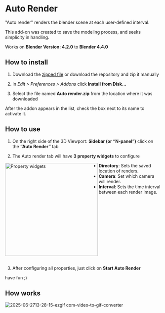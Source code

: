 # Auto Render
"Auto render" renders the blender scene at each user-defined interval.

This add-on was created to save the modeling process, and seeks simplicity in handling.

Works on **Blender Version: 4.2.0** to **Blender 4.4.0**

## How to install

1. Download the [zipped file](https://github.com/victorictor/Auto-Render/releases/download/v1.2.4/Auto.Render.zip) or download the repository and zip it manually
   
1. In *Edit > Preferences > Addons* click __Install from Disk...__
   
1. Select the file named __Auto render.zip__ from the location where it was downloaded
   

After the addon appears in the list, check the box next to its name to activate it.

## How to use

1. On the right side of the 3D Viewport: __Sidebar (or “N-panel”)__ click on the __“Auto Render”__ tab
   
1. The Auto render tab will have __3 property widgets__ to configure

<img 
  src="https://github.com/user-attachments/assets/f3d44c1f-95eb-4b06-9fd3-7d1c97ce663b" 
  alt="Property widgets" 
  align="left" 
  width="300"
/>

- **Directory**: Sets the saved location of renders.  
- **Camera**: Set which camera will render.  
- **Interval**: Sets the time interval between each render image.
<br clear="left" />
<br />

3. After configuring all properties, just click on __Start Auto Render__ 

have fun ;)

## How works

![2025-06-2713-28-15-ezgif com-video-to-gif-converter](https://github.com/user-attachments/assets/851d37f6-78a1-48ef-b76c-36407c092e3d)



